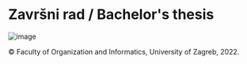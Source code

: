# Završni rad / Bachelor's thesis

![image](https://creativecommons.org/licenses/by-nc-nd/4.0/)


© Faculty of Organization and Informatics, University of Zagreb, 2022.
